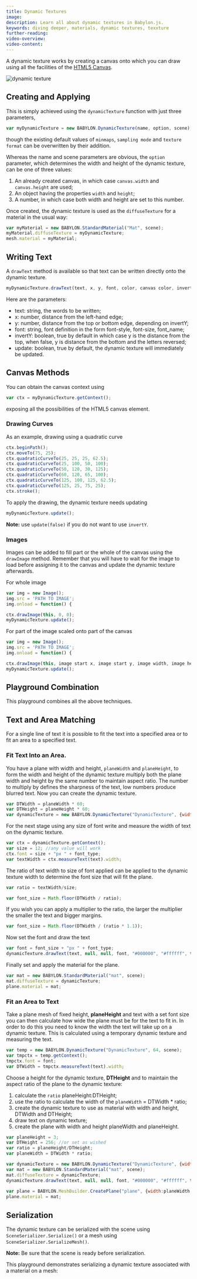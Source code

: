 ```yaml
---
title: Dynamic Textures
image: 
description: Learn all about dynamic textures in Babylon.js.
keywords: diving deeper, materials, dynamic textures, texxture
further-reading:
video-overview:
video-content:
---
```


A dynamic texture works by creating a canvas onto which you can draw using all the facilities of the [HTML5 Canvas](https://developer.mozilla.org/en-US/docs/Web/API/Canvas_API). 

![dynamic texture](/img/how_to/dyntext.png)

## Creating and Applying

This is simply achieved using the `dynamicTexture` function with just three parameters,

```javascript
var myDynamicTexture = new BABYLON.DynamicTexture(name, option, scene);   
```
though the existing default values of `minmaps`, `sampling mode` and `texture format` can be overwritten by their addition.

Whereas the name and scene parameters are obvious, the `option` parameter, which determines the width and height of the dynamic texture, can be one of three values:

1. An already created canvas, in which case `canvas.width` and `canvas.height` are used;
2. An object having the properties `width` and `height`;
3. A number, in which case both width and height are set to this number.

Once created, the dynamic texture is used as the `diffuseTexture` for a material in the usual way:

```javascript
var myMaterial = new BABYLON.StandardMaterial("Mat", scene);    				
myMaterial.diffuseTexture = myDynamicTexture;
mesh.material = myMaterial;
```

## Writing Text

A `drawText` method is available so that text can be written directly onto the dynamic texture.

```javascript
myDynamicTexture.drawText(text, x, y, font, color, canvas color, invertY, update);
```

Here are the parameters:
* text: string, the words to be written;
* x: number, distance from the left-hand edge;
* y: number, distance from the top or bottom edge, depending on invertY;
* font: string, font definition in the form font-style, font-size, font_name;
* invertY: boolean, true by default in which case y is the distance from the top, when false, y is distance from the bottom and the letters reversed;
* update: boolean, true by default, the dynamic texture will immediately be updated.

<Playground id="#5ZCGRM#2" title="Drawing Text" description="Simple example of drawing text with dynamic textures." image="/img/playgroundsAndNMEs/features/divingDeeperDynamicTexture1.jpg"/>

## Canvas Methods

You can obtain the canvas context using

```javascript
var ctx = myDynamicTexture.getContext();
```
exposing all the possibilities of the HTML5 canvas element. 

### Drawing Curves
As an example, drawing using a quadratic curve

```javascript
ctx.beginPath();
ctx.moveTo(75, 25);
ctx.quadraticCurveTo(25, 25, 25, 62.5);
ctx.quadraticCurveTo(25, 100, 50, 100);
ctx.quadraticCurveTo(50, 120, 30, 125);
ctx.quadraticCurveTo(60, 120, 65, 100);
ctx.quadraticCurveTo(125, 100, 125, 62.5);
ctx.quadraticCurveTo(125, 25, 75, 25);
ctx.stroke();
```

To apply the drawing, the dynamic texture needs updating

```javascript
myDynamicTexture.update();
```

**Note:** use `update(false)` if you do not want to use `invertY`.

<Playground id="#5ZCGRM#3" title="Drawing A Curve" description="Simple example of drawing a circle with dynamic textures." image="/img/playgroundsAndNMEs/features/divingDeeperDynamicTexture2.jpg"/>

### Images

Images can be added to fill part or the whole of the canvas using the `drawImage` method. Remember that you will have to wait for the image to load before assigning it to the canvas and update the dynamic texture afterwards.

For whole image  
```javascript
var img = new Image();
img.src = 'PATH TO IMAGE';
img.onload = function() {

ctx.drawImage(this, 0, 0);
myDynamicTexture.update();
```

For part of the image scaled onto part of the canvas  
```javascript
var img = new Image();
img.src = 'PATH TO IMAGE';
img.onload = function() {

ctx.drawImage(this, image start x, image start y, image width, image height, canvas to x, canvas to y, destination width, destination height);
myDynamicTexture.update();
```

<Playground id="#5ZCGRM#4" title="Adding An Image" description="Simple example of adding an image with dynamic textures." image="/img/playgroundsAndNMEs/features/divingDeeperDynamicTexture3.jpg"/>

## Playground Combination

This playground combines all the above techniques.

<Playground id="#5ZCGRM#1" title="All Dynamic Texture Techniques" description="Simple example of all of the dynamic texture techniques." image="/img/playgroundsAndNMEs/features/divingDeeperDynamicTexture4.jpg"/>

## Text and Area Matching 

For a single line of text it is possible to fit the text into a specified area or to fit an area to a specified text.

### Fit Text Into an Area.

You have a plane with width and height, `planeWidth` and `planeHeight`, to form the width and height of the dynamic texture multiply both the plane width and height by the same number to maintain aspect ratio. The number to multiply by defines the sharpness of the text, low numbers produce blurred text. Now you can create the dynamic texture.

```javascript
var DTWidth = planeWidth * 60;
var DTHeight = planeHeight * 60;
var dynamicTexture = new BABYLON.DynamicTexture("DynamicTexture", {width:DTWidth, height:DTHeight}, scene);
```

For the next stage using any size of font write and measure the width of text on the dynamic texture. 

```javascript
var ctx = dynamicTexture.getContext();
var size = 12; //any value will work
ctx.font = size + "px " + font_type;
var textWidth = ctx.measureText(text).width;
```

The ratio of text width to size of font applied can be applied to the dynamic texture width to determine the font size that will fit the plane. 

```javascript
var ratio = textWidth/size;

var font_size = Math.floor(DTWidth / ratio); 
```

If you wish you can apply a multiplier to the ratio, the larger the multiplier the smaller the text and bigger margins.

```javascript
var font_size = Math.floor(DTWidth / (ratio * 1.1)); 
```

Now set the font and draw the text

```javascript
var font = font_size + "px " + font_type;
dynamicTexture.drawText(text, null, null, font, "#000000", "#ffffff", true);
```
Finally set and apply the material for the plane.

```javascript
var mat = new BABYLON.StandardMaterial("mat", scene);
mat.diffuseTexture = dynamicTexture;
plane.material = mat;
```

<Playground id="#TMHF80#1" title="Fit Text To Plane" description="Simple example of fitting text to a plane with a dynamic texture." image="/img/playgroundsAndNMEs/features/divingDeeperDynamicTexture5.jpg"/>

### Fit an Area to Text

Take a plane mesh of fixed height, **planeHeight** and text with a set font size you can then calculate how wide the plane must be for the text to fit in. In order to do this you need to know the width the text will take up on a dynamic texture. This is calculated using a temporary dynamic texture and measuring the text.

```javascript
var temp = new BABYLON.DynamicTexture("DynamicTexture", 64, scene);
var tmpctx = temp.getContext();
tmpctx.font = font;
var DTWidth = tmpctx.measureText(text).width;
```

Choose a height for the dynamic texture, **DTHeight** and to maintain the aspect ratio of the plane to the dynamic texture:

1. calculate the `ratio` planeHeight:DTHeight;
2. use the ratio to calculate the width of the `planeWidth` = DTWidth * ratio;
3. create the dynamic texture to use as material with width and height, DTWidth and DTHeight;
4. draw text on dynamic texture;
4. create the plane with width and height planeWidth and planeHeight.

```javascript
var planeHeight = 3;
var DTHeight = 256; //or set as wished
var ratio = planeHeight/DTHeight;
var planeWidth = DTWidth * ratio;

var dynamicTexture = new BABYLON.DynamicTexture("DynamicTexture", {width:DTWidth, height:DTHeight}, scene, false);
var mat = new BABYLON.StandardMaterial("mat", scene);
mat.diffuseTexture = dynamicTexture;
dynamicTexture.drawText(text, null, null, font, "#000000", "#ffffff", true); //use of null, null centers the text
    
var plane = BABYLON.MeshBuilder.CreatePlane("plane", {width:planeWidth, height:planeHeight}, scene);
plane.material = mat;
```
<Playground id="#TMHF80" title="Fit Plane To Text" description="Simple example of fitting a plane to text with a dynamic texture." image="/img/playgroundsAndNMEs/features/divingDeeperDynamicTexture6.jpg"/>

## Serialization
The dynamic texture can be serialized with the scene using `SceneSerializer.Serialize()` or a mesh using `SceneSerializer.SerializeMesh()`.  

**Note:** Be sure that the scene is ready before serialization.

This playground demonstrates serializing a dynamic texture associated with a material on a mesh:

<Playground id="#FU0ES5" title="Drawing Text and a Curve Texture Serialized Mesh" description="Simple example of drawing text and a curve texture serialized mesh." image="/img/playgroundsAndNMEs/features/divingDeeperDynamicTexture7.jpg"/>